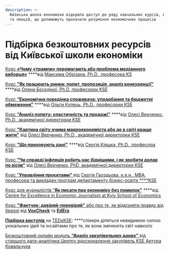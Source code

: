 ```yaml
---
description: >-
  Київська школа економіки відкрила доступ до ряду навчальних курсів, вебінарів
  та лекцій, що допоможуть прокачати розуміння економічних процесів
---
```


# Підбірка безкоштовних ресурсів від Київської школи економіки

[Курс **«Чому «трампи» перемагають або проблема медіанного виборця»**](http://bit.ly/3a5avLc%20) ****від [Максима Обрізана, Ph.D., професора KS](https://kse.ua/ua/people/maksym-obrizan/)

[Курс **"Як працюють ринки: попит, пропозиція, аналіз конкуренції"**](http://bit.ly/3be4xYN) ****від [Олени Бєсєдіної, Ph.D, професорки KSE](https://kse.ua/ua/people/elena-besedina/)

[Курс **“Економічна поведінка споживача: уподобання та бюджетні обмеження”**](http://bit.ly/2IYD6pB) ****від [Ольги Купець, Ph.D., професорки KSE](https://kse.ua/ua/people/olga-kupets/)

[Курс **“Аналіз попиту: еластичність та продажі”**](http://bit.ly/2J366fO) ****від [Олесі Верченко, Ph.D., академічної директорки KSE](https://kse.ua/ua/people/olesia-verchenko/)

[Курс **"Картина світу очима макроекономіста або де в світі краще жити"**](http://bit.ly/33tOUcS) від [Олесі Верченко, Ph.D., академічної директорки KSE](https://kse.ua/ua/people/olesia-verchenko/)

[Курс **"Що приховують дані"**](http://bit.ly/2Wtce9o) ****від [Сергія Кіяшка, Ph.D., професора KSE](https://kse.ua/ua/people/sergii-kiiashko/)

[Курс **"Чи справді інфляція робить нас біднішими, і як зробити долар по вісім"**](http://bit.ly/33xBg8w) від [Олесі Верченко, PhD, академічної директорки KSE](https://kse.ua/ua/people/olesia-verchenko/)

[Курс "**Управління проєктами"** ](http://bit.ly/395JdDf)від [Сергія Гвоздьова, к.е.н., МВА, професора та викладач програм департаменту бізнес-освіти ****KSE](https://kse.ua/ua/people/serhiy-gvozdiov/)

[Курс для журналістів "**Як писати про економіку без помилок"**](http://bit.ly/2J1s9Ud) ****від [Centre for Excellence in Economic Journalism at Kyiv School of Economics](https://www.facebook.com/CEiEJ/?__cft__[0]=AZW-3rjHjImWqrzKekI1nL5B8CgwC0g9Dd7lHvtqh2fwxbFzg_aVZnEmJeduN4V5pIBO_zIK9NZ-wdbX72yFuLNNY0hFp8b56M5PK-gFRI7m-h0JXQ8lghCUN2JVlFqNIHia_jQtnzL9vpbV-edcFww5ybzuv9MGo5c5E66Q1FdC1HR8qzPz01rponRxzBUPbcs&__tn__=kK-y-R)

[Курс **"Фактчек: довіряй-перевіряй"** або про те, як відрізняти правду від брехні](http://bit.ly/3a6kIHl) від [**VoxCheck**](https://www.facebook.com/VoxCheck/?__cft__[0]=AZW-3rjHjImWqrzKekI1nL5B8CgwC0g9Dd7lHvtqh2fwxbFzg_aVZnEmJeduN4V5pIBO_zIK9NZ-wdbX72yFuLNNY0hFp8b56M5PK-gFRI7m-h0JXQ8lghCUN2JVlFqNIHia_jQtnzL9vpbV-edcFww5ybzuv9MGo5c5E66Q1FdC1HR8qzPz01rponRxzBUPbcs&__tn__=kK-y-R) та [**EdEra**](https://www.facebook.com/EdEraUa/?__cft__[0]=AZW-3rjHjImWqrzKekI1nL5B8CgwC0g9Dd7lHvtqh2fwxbFzg_aVZnEmJeduN4V5pIBO_zIK9NZ-wdbX72yFuLNNY0hFp8b56M5PK-gFRI7m-h0JXQ8lghCUN2JVlFqNIHia_jQtnzL9vpbV-edcFww5ybzuv9MGo5c5E66Q1FdC1HR8qzPz01rponRxzBUPbcs&__tn__=kK-y-R)

[**Підбірка виступів** ](https://bit.ly/2QxfPPE)на [TEDxKSE](https://www.facebook.com/tedxkse/?__cft__[0]=AZW-3rjHjImWqrzKekI1nL5B8CgwC0g9Dd7lHvtqh2fwxbFzg_aVZnEmJeduN4V5pIBO_zIK9NZ-wdbX72yFuLNNY0hFp8b56M5PK-gFRI7m-h0JXQ8lghCUN2JVlFqNIHia_jQtnzL9vpbV-edcFww5ybzuv9MGo5c5E66Q1FdC1HR8qzPz01rponRxzBUPbcs&__tn__=kK-y-R): ****спікери діляться невидимою силою унікальних ідей та інсайтами про те, як вони змінюють світ навколо

[Безкоштовний онлайн модуль **“Аналіз закупівельних даних”** ](https://bit.ly/2U6aNfp)від  [старшого дата-аналітика Центру вдосконалення закупівель KSE Артура Ковальчука](https://kse.ua/ua/people/artur-kovalchuk/)

